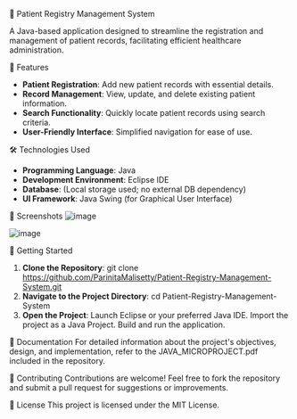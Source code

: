 🏥 Patient Registry Management System

A Java-based application designed to streamline the registration and management of patient records, facilitating efficient healthcare administration.

📌 Features

- **Patient Registration**: Add new patient records with essential details.
- **Record Management**: View, update, and delete existing patient information.
- **Search Functionality**: Quickly locate patient records using search criteria.
- **User-Friendly Interface**: Simplified navigation for ease of use.

🛠️ Technologies Used

- **Programming Language**: Java
- **Development Environment**: Eclipse IDE
- **Database**: (Local storage used; no external DB dependency)
- **UI Framework**: Java Swing (for Graphical User Interface)


📸 Screenshots
![image](https://github.com/user-attachments/assets/21842756-524d-40ae-92e1-c18b5674bc7f)


![image](https://github.com/user-attachments/assets/26901d84-9df5-4ad5-9d63-1e5ee6a65ce6)

🚀 Getting Started

1. **Clone the Repository**:
   git clone https://github.com/ParinitaMalisetty/Patient-Registry-Management-System.git
2. **Navigate to the Project Directory**:
   cd Patient-Registry-Management-System
3. **Open the Project**:
   Launch Eclipse or your preferred Java IDE.
   Import the project as a Java Project.
   Build and run the application.

📄 Documentation
For detailed information about the project's objectives, design, and implementation, refer to the JAVA_MICROPROJECT.pdf included in the repository.

🤝 Contributing
Contributions are welcome! Feel free to fork the repository and submit a pull request for suggestions or improvements.

📜 License
This project is licensed under the MIT License.


